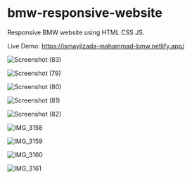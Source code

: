 # bmw-responsive-website
Responsive BMW website using HTML CSS JS.

Live Demo: https://ismayilzada-mahammad-bmw.netlify.app/


![Screenshot (83)](https://user-images.githubusercontent.com/130251565/234447571-5fc2b2f5-4c8c-4960-87b0-e3581fa64ec7.png)

![Screenshot (79)](https://user-images.githubusercontent.com/130251565/234447575-1e7a7c69-2d1a-4f28-984e-a00a3111ba65.png)

![Screenshot (80)](https://user-images.githubusercontent.com/130251565/234447578-7a5866fd-7ffc-4d0e-b756-ad177c478457.png)

![Screenshot (81)](https://user-images.githubusercontent.com/130251565/234447581-5d05c5e6-8151-4dff-9f14-55d0b063d0fe.png)

![Screenshot (82)](https://user-images.githubusercontent.com/130251565/234447585-47273ce9-ddbc-4e62-bb0f-b5f6055b0d2f.png)



![IMG_3158](https://user-images.githubusercontent.com/130251565/234447730-aa74c24e-0697-4604-91ea-444ce90efe52.PNG)

![IMG_3159](https://user-images.githubusercontent.com/130251565/234447736-6e721f7e-da7f-4175-8a48-9fcdde5c277f.PNG)

![IMG_3160](https://user-images.githubusercontent.com/130251565/234447740-7b45b9c4-b4c2-4f95-85b3-f5ce169d5cf4.PNG)

![IMG_3161](https://user-images.githubusercontent.com/130251565/234447745-377f0b03-3ea5-4676-9a35-35737d36acf5.PNG)
